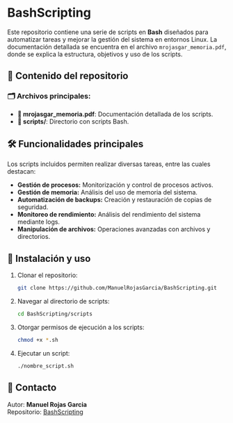 # BashScripting

Este repositorio contiene una serie de scripts en **Bash** diseñados para automatizar tareas y mejorar la gestión del sistema en entornos Linux. La documentación detallada se encuentra en el archivo `mrojasgar_memoria.pdf`, donde se explica la estructura, objetivos y uso de los scripts.

## 📂 Contenido del repositorio

### 🗂️ Archivos principales:

- **📄 mrojasgar_memoria.pdf**: Documentación detallada de los scripts.
- **📝 scripts/**: Directorio con scripts Bash.

## 🛠️ Funcionalidades principales

Los scripts incluidos permiten realizar diversas tareas, entre las cuales destacan:

- **Gestión de procesos:** Monitorización y control de procesos activos.
- **Gestión de memoria:** Análisis del uso de memoria del sistema.
- **Automatización de backups:** Creación y restauración de copias de seguridad.
- **Monitoreo de rendimiento:** Análisis del rendimiento del sistema mediante logs.
- **Manipulación de archivos:** Operaciones avanzadas con archivos y directorios.

## 🚀 Instalación y uso

1. Clonar el repositorio:
   ```sh
   git clone https://github.com/ManuelRojasGarcia/BashScripting.git
   ```
2. Navegar al directorio de scripts:
   ```sh
   cd BashScripting/scripts
   ```
3. Otorgar permisos de ejecución a los scripts:
   ```sh
   chmod +x *.sh
   ```
4. Ejecutar un script:
   ```sh
   ./nombre_script.sh
   ```

## 📧 Contacto

Autor: **Manuel Rojas Garcia**  
Repositorio: [BashScripting](https://github.com/ManuelRojasGarcia/BashScripting)

